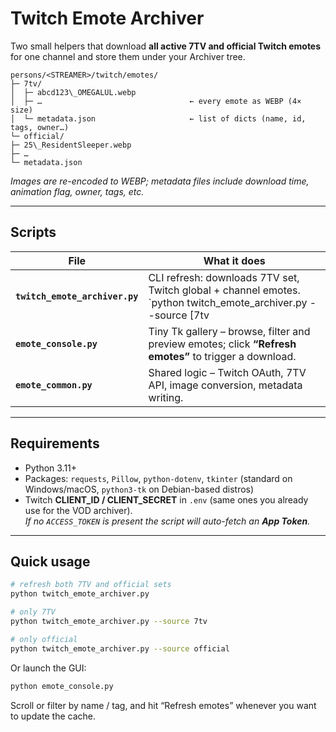# Twitch Emote Archiver

Two small helpers that download **all active 7TV and official Twitch emotes** for one channel and store them under your Archiver tree.

```
persons/<STREAMER>/twitch/emotes/
├─ 7tv/
│  ├─ abcd123\_OMEGALUL.webp
│  ├─ …                                 ← every emote as WEBP (4× size)
│  └─ metadata.json                     ← list of dicts (name, id, tags, owner…)
└─ official/
├─ 25\_ResidentSleeper.webp
├─ …
└─ metadata.json
````

*Images are re-encoded to WEBP; metadata files include download time, animation flag, owner, tags, etc.*

---

## Scripts

| File | What it does |
|------|--------------|
| **`twitch_emote_archiver.py`** | CLI refresh: downloads 7TV set, Twitch global + channel emotes.<br>`python twitch_emote_archiver.py --source [7tv|official|both]` |
| **`emote_console.py`**        | Tiny Tk gallery – browse, filter and preview emotes; click **“Refresh emotes”** to trigger a download. |
| **`emote_common.py`**         | Shared logic – Twitch OAuth, 7TV API, image conversion, metadata writing. |

---

## Requirements

* Python 3.11+  
* Packages: `requests`, `Pillow`, `python-dotenv`, `tkinter` (standard on Windows/macOS, `python3-tk` on Debian-based distros)  
* Twitch **CLIENT_ID / CLIENT_SECRET** in `.env` (same ones you already use for the VOD archiver).  
  *If no `ACCESS_TOKEN` is present the script will auto-fetch an **App Token**.*

---

## Quick usage

```bash
# refresh both 7TV and official sets
python twitch_emote_archiver.py

# only 7TV
python twitch_emote_archiver.py --source 7tv

# only official
python twitch_emote_archiver.py --source official
````

Or launch the GUI:

```bash
python emote_console.py
```

Scroll or filter by name / tag, and hit “Refresh emotes” whenever you want to update the cache.
